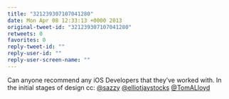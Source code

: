```yaml
---
title: "321239307107041280"
date: Mon Apr 08 12:33:13 +0000 2013
original-tweet-id: "321239307107041280"
retweets: 0
favorites: 0
reply-tweet-id: ""
reply-user-id: ""
reply-user-screen-name: ""
---
```

Can anyone recommend any iOS Developers that they’ve worked with. In the initial stages of design cc: <a href="https://twitter.com/sazzy">@sazzy</a> <a href="https://twitter.com/elliotjaystocks">@elliotjaystocks</a> <a href="https://twitter.com/TomALloyd">@TomALloyd</a>
